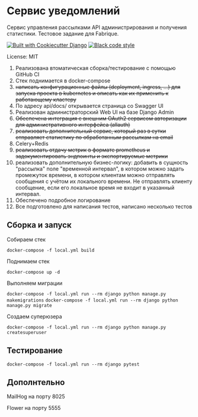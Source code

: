 # Сервис уведомлений

 Cервис управления рассылками API администрирования и получения статистики. Тестовое задание для Fabrique.

[![Built with Cookiecutter Django](https://img.shields.io/badge/built%20with-Cookiecutter%20Django-ff69b4.svg?logo=cookiecutter)](https://github.com/cookiecutter/cookiecutter-django/)
[![Black code style](https://img.shields.io/badge/code%20style-black-000000.svg)](https://github.com/ambv/black)

License: MIT

1. Реализована втоматическая сборка/тестирование с помощью GitHub CI
2. Стек поднимается в docker-compose
3. ~~написать конфигурационные файлы (deployment, ingress, …) для запуска проекта в kubernetes и описать как их применить к работающему кластеру~~
4. По адресу api/docs/ открывается страница со Swagger UI
5. Реализован администраторский Web UI на базе Django Admin
6. ~~Обеспечена интеграция с внешним OAuth2 сервисом авторизации для административного интерфейса (allauth)~~
7. ~~реализовать дополнительный сервис, который раз в сутки отправляет статистику по обработанным рассылкам на email~~
8. Celery+Redis
9. ~~реализовать отдачу метрик в формате prometheus и задокументировать эндпоинты и экспортируемые метрики~~
10. реализовать дополнительную бизнес-логику: добавить в сущность "рассылка" поле "временной интервал", в котором можно задать промежуток времени, в котором клиентам можно отправлять сообщения с учётом их локального времени. Не отправлять клиенту сообщение, если его локальное время не входит в указанный интервал.
11. Обеспечено подробное логирование
12. Все подготовлено для написания тестов, написано несколько тестов

## Сборка и запуск

Собираем стек

`docker-compose -f local.yml build`

Поднимаем стек

`docker-compose up -d`

Выполняем миграции

`docker-compose -f local.yml run --rm django python manage.py makemigrations`
`docker-compose -f local.yml run --rm django python manage.py migrate`

Создаем суперюзера

`docker-compose -f local.yml run --rm django python manage.py createsuperuser`

## Тестирование

`docker-compose -f local.yml run --rm django pytest`

## Дополнтельно

MailHog на порту 8025

Flower на порту 5555
